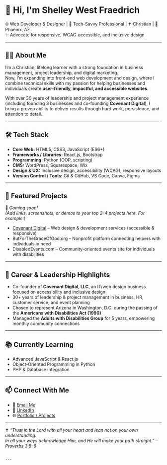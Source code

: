 # 👋 Hi, I'm Shelley West Fraedrich

🌐 Web Developer & Designer | 🎯 Tech-Savvy Professional | ✝️ Christian | 📍 Phoenix, AZ  
✨ Advocate for responsive, WCAG-accessible, and inclusive design

---

## 🙋‍♀️ About Me
I’m a Christian, lifelong learner with a strong foundation in business management, project leadership, and digital marketing.  
Now, I’m expanding into front-end web development and design, where I combine technical skills with my passion for helping businesses and individuals create **user-friendly, impactful, and accessible websites**.  

With over 30 years of leadership and project management experience (including founding 3 businesses and co-founding **Covenant Digital**), I bring a proven ability to deliver results through hard work, persistence, and attention to detail.

---

## 🛠️ Tech Stack
- **Core Web:** HTML5, CSS3, JavaScript (ES6+)  
- **Frameworks / Libraries:** React.js, Bootstrap  
- **Programming:** Python (OOP, scripting)  
- **CMS:** WordPress, Squarespace, Wix  
- **Design & UX:** Inclusive design, accessibility (WCAG), responsive layouts  
- **Version Control / Tools:** Git & GitHub, VS Code, Canva, Figma  

---

## 🚀 Featured Projects
📌 *Coming soon!*  
*(Add links, screenshots, or demos to your top 2–4 projects here. For example:)*  

- [Covenant Digital](https://github.com/SFraedrich) – Web design & development services (accessible & responsive)  
- ButForTheGraceOfGod.org – Nonprofit platform connecting helpers with individuals in need  
- DisabledEvents.com – Community-oriented events site for individuals with disabilities  

---

## 🌟 Career & Leadership Highlights
- Co-founder of **Covenant Digital, LLC**, an IT/web design business focused on accessibility and inclusive design  
- 30+ years of leadership & project management in business, HR, customer service, and event planning  
- Chosen to represent Arizona in Washington, D.C. during the passing of the **Americans with Disabilities Act (1990)**  
- Managed the **Adults with Disabilities Group** for 5 years, empowering monthly community connections  

---

## 📚 Currently Learning
- Advanced JavaScript & React.js  
- Object-Oriented Programming in Python  
- PHP & Database Integration  

---

## 📫 Connect With Me
- 📧 [Email Me](mailto:shelleywfraedrich@gmail.com)  
- 💼 [LinkedIn](https://www.linkedin.com/in/shelleywfraedrich/)  
- 🌐 [Portfolio / Projects](https://github.com/SFraedrich)  

---

✝️ *“Trust in the Lord with all your heart and lean not on your own understanding.  
In all your ways acknowledge Him, and He will make your path straight.” – Proverbs 3:5–6*  
```

---


